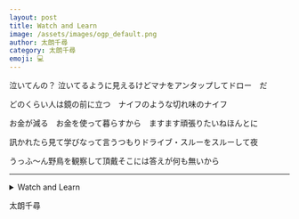 ```yaml
---
layout: post
title: Watch and Learn
image: /assets/images/ogp_default.png
author: 太朗千尋
category: 太朗千尋
emoji: 💻
---
```


<div class="tanka-area"><div class="tanka">
<p>泣いてんの？ 泣いてるように見えるけどマナをアンタップしてドロー　だ</p>
<p>どのくらい人は鏡の前に立つ　ナイフのような切れ味のナイフ</p>
<p>お金が減る　お金を使って暮らすから　ますます頑張りたいねほんとに</p>
<p>訊かれたら見て学びなって言うつもりドライブ・スルーをスルーして夜</p>
<p>うっふ〜ん野鳥を観察して頂戴そこには答えが何も無いから</p></div></div>

---

<details><summary>Watch and Learn</summary>
泣いてんの？ 泣いてるように見えるけどマナをアンタップしてドロー　だ<br />
どのくらい人は鏡の前に立つ　ナイフのような切れ味のナイフ<br />
お金が減る　お金を使って暮らすから　ますます頑張りたいねほんとに<br />
訊かれたら見て学びなって言うつもりドライブ・スルーをスルーして夜<br />
うっふ〜ん野鳥を観察して頂戴そこには答えが何も無いから<br />
<br />
</details>

太朗千尋
